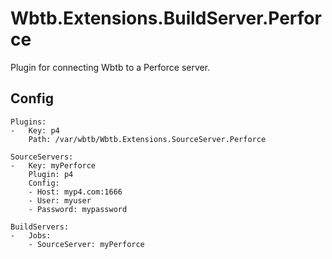﻿# Wbtb.Extensions.BuildServer.Perforce

Plugin for connecting Wbtb to a Perforce server.

## Config

    Plugins:
    -   Key: p4
        Path: /var/wbtb/Wbtb.Extensions.SourceServer.Perforce

    SourceServers:
    -   Key: myPerforce
        Plugin: p4
        Config:
        - Host: myp4.com:1666
        - User: myuser
        - Password: mypassword
    
    BuildServers:
    -   Jobs:
        - SourceServer: myPerforce
          

